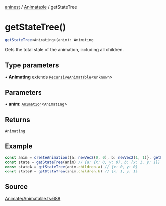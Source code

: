 [aninest](../../index.md) / [Animatable](../index.md) / getStateTree

# getStateTree()

```ts
getStateTree<Animating>(anim): Animating
```

Gets the total state of the animation, including all children.

## Type parameters

• **Animating** extends [`RecursiveAnimatable`](../type-aliases/RecursiveAnimatable.md)\<`unknown`\>

## Parameters

• **anim**: [`Animation`](../type-aliases/Animation.md)\<`Animating`\>

## Returns

`Animating`

## Example

```ts
const anim = createAnimation({a: newVec2(0, 0), b: newVec2(1, 1)}, getLinearInterp(1))
const state = getStateTree(anim) // {a: {x: 0, y: 0}, b: {x: 1, y: 1}}
const stateA = getStateTree(anim.children.a) // {x: 0, y: 0}
const stateB = getStateTree(anim.children.b) // {x: 1, y: 1}
```

## Source

[Animate/Animatable.ts:688](https://github.com/plexigraph/aninest/blob/5437bdd/src/Animate/Animatable.ts#L688)

